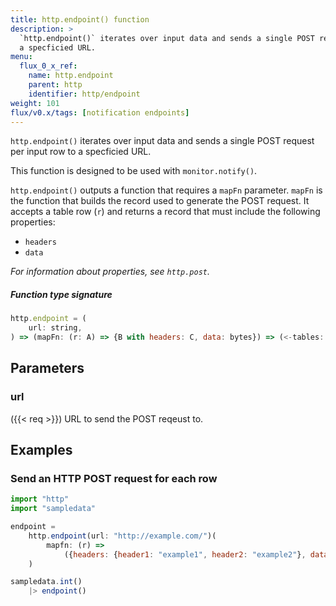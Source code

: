 ```yaml
---
title: http.endpoint() function
description: >
  `http.endpoint()` iterates over input data and sends a single POST request per input row to
  a specficied URL.
menu:
  flux_0_x_ref:
    name: http.endpoint
    parent: http
    identifier: http/endpoint
weight: 101
flux/v0.x/tags: [notification endpoints]
---
```


<!------------------------------------------------------------------------------

IMPORTANT: This page was generated from comments in the Flux source code. Any
edits made directly to this page will be overwritten the next time the
documentation is generated. 

To make updates to this documentation, update the function comments above the
function definition in the Flux source code:

https://github.com/influxdata/flux/blob/master/stdlib/http/http.flux#L155-L166

Contributing to Flux: https://github.com/influxdata/flux#contributing
Fluxdoc syntax: https://github.com/influxdata/flux/blob/master/docs/fluxdoc.md

------------------------------------------------------------------------------->

`http.endpoint()` iterates over input data and sends a single POST request per input row to
a specficied URL.

This function is designed to be used with `monitor.notify()`.

`http.endpoint()` outputs a function that requires a `mapFn` parameter.
`mapFn` is the function that builds the record used to generate the POST request.
It accepts a table row (`r`) and returns a record that must include the
following properties:

- `headers`
- `data`

_For information about properties, see `http.post`._

##### Function type signature

```js
http.endpoint = (
    url: string,
) => (mapFn: (r: A) => {B with headers: C, data: bytes}) => (<-tables: stream[A]) => stream[{A with _sent: string}] where C: Record
```

## Parameters

### url
({{< req >}})
URL to send the POST reqeust to.




## Examples

### Send an HTTP POST request for each row

```js
import "http"
import "sampledata"

endpoint =
    http.endpoint(url: "http://example.com/")(
        mapfn: (r) =>
            ({headers: {header1: "example1", header2: "example2"}, data: bytes(v: "The value is ${r._value}")}),
    )

sampledata.int()
    |> endpoint()
```

